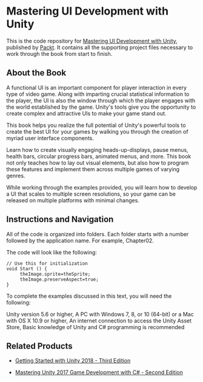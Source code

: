 # Mastering UI Development with Unity
This is the code repository for [Mastering UI Development with Unity](https://www.packtpub.com/game-development/mastering-unity-ui-development?utm_source=github&utm_medium=repository&utm_campaign=9781787125520), published by [Packt](https://www.packtpub.com/?utm_source=github). It contains all the supporting project files necessary to work through the book from start to finish.
## About the Book
A functional UI is an important component for player interaction in every type of video game. Along with imparting crucial statistical information to the player, the UI is also the window through which the player engages with the world established by the game. Unity's tools give you the opportunity to create complex and attractive UIs to make your game stand out.

This book helps you realize the full potential of Unity's powerful tools to create the best UI for your games by walking you through the creation of myriad user interface components.

Learn how to create visually engaging heads-up-displays, pause menus, health bars, circular progress bars, animated menus, and more. This book not only teaches how to lay out visual elements, but also how to program these features and implement them across multiple games of varying genres.

While working through the examples provided, you will learn how to develop a UI that scales to multiple screen resolutions, so your game can be released on multiple platforms with minimal changes.

## Instructions and Navigation
All of the code is organized into folders. Each folder starts with a number followed by the application name. For example, Chapter02.



The code will look like the following:
```
// Use this for initialization
void Start () {
     theImage.sprite=theSprite;
     theImage.preserveAspect=true;
}
```

To complete the examples discussed in this text, you will need the following:

Unity version 5.6 or higher,
A PC with Windows 7, 8, or 10 (64-bit) or a Mac with OS X 10.9 or higher,
An internet connection to access the Unity Asset Store,
Basic knowledge of Unity and C# programming is recommended

## Related Products
* [Getting Started with Unity 2018 - Third Edition](https://www.packtpub.com/game-development/getting-started-unity-2018-third-edition?utm_source=github&utm_medium=repository&utm_campaign=9781788830102)

* [Mastering Unity 2017 Game Development with C# - Second Edition](https://www.packtpub.com/web-development/mastering-unity-2017-game-development-c-second-edition?utm_source=github&utm_medium=repository&utm_campaign=9781788479837)
